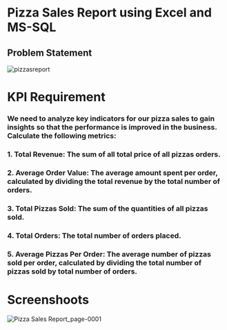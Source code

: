 
# Pizza Sales Report using Excel and MS-SQL

## Problem Statement 

![pizzasreport](https://github.com/Santhosh-1801/Pizza-Sales-Report/assets/74703503/141e47b3-7b2e-43fe-9ba0-294fb1b45d8e)



# KPI Requirement

### We need to analyze key indicators for our pizza sales to gain insights so that the performance is improved in the business. Calculate the following metrics:

### 1. Total Revenue: The sum of all total price of all pizzas orders. 
### 2. Average Order Value: The average amount spent per order, calculated by dividing the total revenue by the total number of orders. 
### 3. Total Pizzas Sold: The sum of the quantities of all pizzas sold. 
### 4. Total Orders: The total number of orders placed. 
### 5. Average Pizzas Per Order: The average number of pizzas sold per order, calculated by dividing the total number of pizzas sold by total number of orders.


# Screenshoots 


![Pizza Sales Report_page-0001](https://github.com/Santhosh-1801/Pizza-Sales-Report/assets/74703503/4bdd0ee9-70f8-4cc0-b089-e6c023b2ca46)
